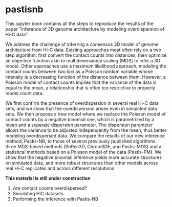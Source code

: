 # pastisnb

This jupyter book contains all the steps to reproduce the results of the paper
"Inference of 3D genome architecture by modeling overdispersion of Hi-C data".

We address the challenge of inferring a consensus 3D model of genome
architecture from Hi-C data. Existing approaches most often rely on a two step
algorithm: first convert the contact counts into distances, then optimize an
objective function akin to multidimensional scaling (MDS) to infer a 3D model.
Other approaches use a maximum likelihood approach, modeling the contact
counts between two loci as a Poisson random variable whose intensity is a
decreasing function of the distance between them. However, a Poisson model of
contact counts implies that the variance of the data is equal to the mean, a
relationship that is often too restrictive to properly model count data.

We first confirm the presence of overdispersion in several real Hi-C data
sets, and we show that the overdispersion arises even in simulated data sets.
We then propose a new model where we replace the Poisson model of contact
counts by a negative binomial one, which is parametrized by a mean and a
separate dispersion parameter. The dispersion parameter allows the variance to
be adjusted independently from the mean, thus better modeling overdispersed
data. We compare the results of our new inference method, Pastis-NB, to those
of several previously published algorithms: three MDS-based methods (ShRec3D,
ChromSDE, and Pastis-MDS) and a statistical methods based on a Poisson model
of the data (Pastis-PM). We show that the negative binomial inference yields
more accurate structures on simulated data, and more robust structures than
other models across real Hi-C replicates and across different resolutions


**This material is still under construction**

1. Are contact counts overdispersed?
2. Simulating HiC datasets
3. Performing the inference with Pastis-NB

